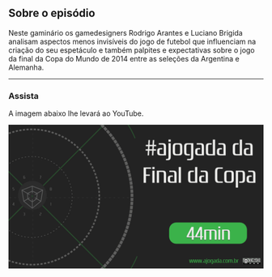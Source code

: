 ## Sobre o episódio

Neste gaminário os gamedesigners Rodrigo Arantes e Luciano Brigida analisam aspectos menos invisíveis do jogo de futebol que influenciam na criação do seu espetáculo e também palpites e expectativas sobre o jogo da final da Copa do Mundo de 2014 entre as seleções da Argentina e Alemanha.

---

### Assista

A imagem abaixo lhe levar&aacute; ao YouTube.

[![A jogada da final da copa](ajogada-gaminar-finaldacopa-2.png)](https://www.youtube.com/watch?v=oFDA5Auqhfg)